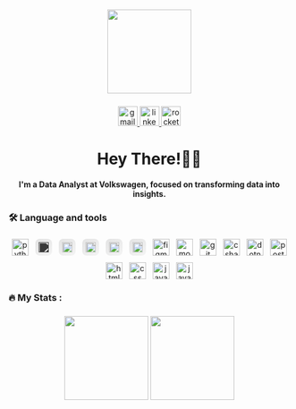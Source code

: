 ###

<div align="center">
  <img height="150" src="https://media.giphy.com/media/M9gbBd9nbDrOTu1Mqx/giphy.gif"  />
</div>

###

<div align="center">
  <a href="mailto:nicholas.birochi@gmail.com" target="_blank">
    <img src="https://img.shields.io/static/v1?message=Gmail&logo=gmail&label=&color=D14836&logoColor=white&labelColor=&style=for-the-badge" height="35" alt="gmail logo"  />
  </a>
  <a href="https://www.linkedin.com/in/nicholas-birochi/" target="_blank">
    <img src="https://img.shields.io/static/v1?message=LinkedIn&logo=linkedin&label=&color=0077B5&logoColor=white&labelColor=&style=for-the-badge" height="35" alt="linkedin logo"  />
  </a>
  <a href="https://app.rocketseat.com.br/me/nicholas-birochi-1501" target="_blank">
    <img src="https://img.shields.io/static/v1?message=Rocketseat&logo=rocketseat&label=&color=8257E5&logoColor=white&labelColor=&style=for-the-badge" height="35" alt="rocketseat logo" />
  </a>
</div>

###

<h1 align="center">Hey There!👋🏻</h1><h4 align="center">I'm a Data Analyst at Volkswagen, focused on transforming data into insights.</h4>

###



<h3 align="left">🛠 Language and tools</h3>

###
<div align="center" style="display: flex; flex-wrap: wrap; justify-content: center; gap: 12px;">
  <img src="https://skillicons.dev/icons?i=py" height="30" alt="python logo" />

  <!-- AI --> 
  <div style="
    width: 30px; height: 30px; border-radius: 8px;
    background: linear-gradient(145deg, #e3e3e3, #f4f4f4);
    display: flex; align-items: center; justify-content: center;
  ">
    <img src="https://img.icons8.com/fluency-systems-regular/48/artificial-intelligence.png"
         height="18" alt="ai chip logo"
         style="filter: brightness(0) saturate(100%) invert(20%) sepia(0%) saturate(500%) hue-rotate(190deg) brightness(90%) contrast(85%);" />
  </div>

  <!-- SQL -->
  <div style="
    width: 30px; height: 30px; border-radius: 8px;
    background: linear-gradient(145deg, #e3e3e3, #f4f4f4);
    display: flex; align-items: center; justify-content: center;
  ">
    <img src="https://img.icons8.com/external-soft-fill-juicy-fish/60/external-sql-coding-and-development-soft-fill-soft-fill-juicy-fish.png"
         height="18" alt="sql logo" />
  </div>

  <!-- R -->
  <div style="
    width: 30px; height: 30px; border-radius: 8px;
    background: linear-gradient(145deg, #e3e3e3, #f4f4f4);
    display: flex; align-items: center; justify-content: center;
  ">
    <img src="https://cdn.jsdelivr.net/gh/devicons/devicon/icons/r/r-original.svg"
         height="18" alt="r logo" />
  </div>

  <!-- n8n -->
  <div style="
    width: 30px; height: 30px; border-radius: 8px;
    background: linear-gradient(145deg, #e3e3e3, #f4f4f4);
    display: flex; align-items: center; justify-content: center;
  ">
    <img src="https://cdn.simpleicons.org/n8n/f27ea9"
         height="18" alt="n8n logo" />
  </div>

  <!-- Power BI -->
  <div style="
    width: 30px; height: 30px; border-radius: 8px;
    background: linear-gradient(145deg, #e3e3e3, #f4f4f4);
    display: flex; align-items: center; justify-content: center;
  ">
    <img src="https://upload.wikimedia.org/wikipedia/commons/c/cf/New_Power_BI_Logo.svg"
         height="18" alt="powerbi logo" />
  </div>

  <!-- Restante dos ícones -->
  <img src="https://skillicons.dev/icons?i=figma" height="30" alt="figma logo" />
  <img src="https://skillicons.dev/icons?i=mongodb" height="30" alt="mongodb logo" />
  <img src="https://skillicons.dev/icons?i=git" height="30" alt="git logo" />
  <img src="https://skillicons.dev/icons?i=cs" height="30" alt="csharp logo" />
  <img src="https://skillicons.dev/icons?i=dotnet" height="30" alt="dotnet logo" />
  <img src="https://skillicons.dev/icons?i=postman" height="30" alt="postman logo" />
  <img src="https://skillicons.dev/icons?i=html" height="30" alt="html5 logo" />
  <img src="https://skillicons.dev/icons?i=css" height="30" alt="css logo" />
  <img src="https://skillicons.dev/icons?i=js" height="30" alt="javascript logo" />
  <img src="https://skillicons.dev/icons?i=java" height="30" alt="java logo" />
</div>

###



<h3 align="left">🔥   My Stats :</h3>

###
<p align="center">
  <img src="https://github-readme-stats.vercel.app/api?username=nicholasbirochi&show_icons=true&theme=radical" height="150"/>
  <img src="https://github-readme-stats.vercel.app/api/top-langs/?username=nicholasbirochi&layout=compact&theme=radical" height="150"/>
</p>

###
